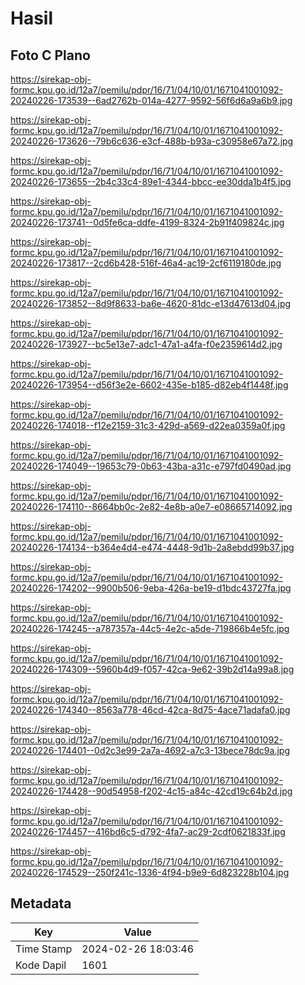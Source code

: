 # Hasil

## Foto C Plano

https://sirekap-obj-formc.kpu.go.id/12a7/pemilu/pdpr/16/71/04/10/01/1671041001092-20240226-173539--6ad2762b-014a-4277-9592-56f6d6a9a6b9.jpg

https://sirekap-obj-formc.kpu.go.id/12a7/pemilu/pdpr/16/71/04/10/01/1671041001092-20240226-173626--79b6c636-e3cf-488b-b93a-c30958e67a72.jpg

https://sirekap-obj-formc.kpu.go.id/12a7/pemilu/pdpr/16/71/04/10/01/1671041001092-20240226-173655--2b4c33c4-89e1-4344-bbcc-ee30dda1b4f5.jpg

https://sirekap-obj-formc.kpu.go.id/12a7/pemilu/pdpr/16/71/04/10/01/1671041001092-20240226-173741--0d5fe6ca-ddfe-4199-8324-2b91f409824c.jpg

https://sirekap-obj-formc.kpu.go.id/12a7/pemilu/pdpr/16/71/04/10/01/1671041001092-20240226-173817--2cd6b428-516f-46a4-ac19-2cf6119180de.jpg

https://sirekap-obj-formc.kpu.go.id/12a7/pemilu/pdpr/16/71/04/10/01/1671041001092-20240226-173852--8d9f8633-ba6e-4620-81dc-e13d47613d04.jpg

https://sirekap-obj-formc.kpu.go.id/12a7/pemilu/pdpr/16/71/04/10/01/1671041001092-20240226-173927--bc5e13e7-adc1-47a1-a4fa-f0e2359614d2.jpg

https://sirekap-obj-formc.kpu.go.id/12a7/pemilu/pdpr/16/71/04/10/01/1671041001092-20240226-173954--d56f3e2e-6602-435e-b185-d82eb4f1448f.jpg

https://sirekap-obj-formc.kpu.go.id/12a7/pemilu/pdpr/16/71/04/10/01/1671041001092-20240226-174018--f12e2159-31c3-429d-a569-d22ea0359a0f.jpg

https://sirekap-obj-formc.kpu.go.id/12a7/pemilu/pdpr/16/71/04/10/01/1671041001092-20240226-174049--19653c79-0b63-43ba-a31c-e797fd0490ad.jpg

https://sirekap-obj-formc.kpu.go.id/12a7/pemilu/pdpr/16/71/04/10/01/1671041001092-20240226-174110--8664bb0c-2e82-4e8b-a0e7-e08665714092.jpg

https://sirekap-obj-formc.kpu.go.id/12a7/pemilu/pdpr/16/71/04/10/01/1671041001092-20240226-174134--b364e4d4-e474-4448-9d1b-2a8ebdd99b37.jpg

https://sirekap-obj-formc.kpu.go.id/12a7/pemilu/pdpr/16/71/04/10/01/1671041001092-20240226-174202--9900b506-9eba-426a-be19-d1bdc43727fa.jpg

https://sirekap-obj-formc.kpu.go.id/12a7/pemilu/pdpr/16/71/04/10/01/1671041001092-20240226-174245--a787357a-44c5-4e2c-a5de-719866b4e5fc.jpg

https://sirekap-obj-formc.kpu.go.id/12a7/pemilu/pdpr/16/71/04/10/01/1671041001092-20240226-174309--5960b4d9-f057-42ca-9e62-39b2d14a99a8.jpg

https://sirekap-obj-formc.kpu.go.id/12a7/pemilu/pdpr/16/71/04/10/01/1671041001092-20240226-174340--8563a778-46cd-42ca-8d75-4ace71adafa0.jpg

https://sirekap-obj-formc.kpu.go.id/12a7/pemilu/pdpr/16/71/04/10/01/1671041001092-20240226-174401--0d2c3e99-2a7a-4692-a7c3-13bece78dc9a.jpg

https://sirekap-obj-formc.kpu.go.id/12a7/pemilu/pdpr/16/71/04/10/01/1671041001092-20240226-174428--90d54958-f202-4c15-a84c-42cd19c64b2d.jpg

https://sirekap-obj-formc.kpu.go.id/12a7/pemilu/pdpr/16/71/04/10/01/1671041001092-20240226-174457--416bd6c5-d792-4fa7-ac29-2cdf0621833f.jpg

https://sirekap-obj-formc.kpu.go.id/12a7/pemilu/pdpr/16/71/04/10/01/1671041001092-20240226-174529--250f241c-1336-4f94-b9e9-6d823228b104.jpg


## Metadata

| Key        | Value               |
| ---------- | ------------------- |
| Time Stamp | 2024-02-26 18:03:46 |
| Kode Dapil | 1601                |



